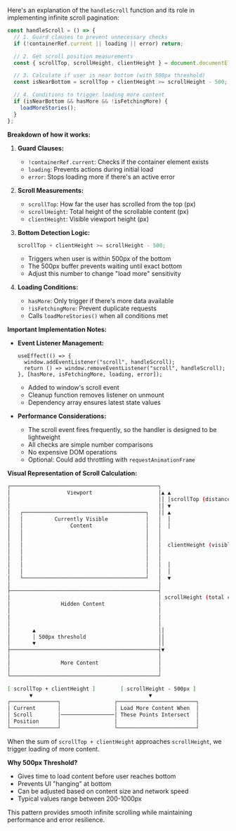 Here's an explanation of the `handleScroll` function and its role in implementing infinite scroll pagination:

```typescript
const handleScroll = () => {
  // 1. Guard clauses to prevent unnecessary checks
  if (!containerRef.current || loading || error) return;

  // 2. Get scroll position measurements
  const { scrollTop, scrollHeight, clientHeight } = document.documentElement;

  // 3. Calculate if user is near bottom (with 500px threshold)
  const isNearBottom = scrollTop + clientHeight >= scrollHeight - 500;

  // 4. Conditions to trigger loading more content
  if (isNearBottom && hasMore && !isFetchingMore) {
    loadMoreStories();
  }
};
```

**Breakdown of how it works:**

1. **Guard Clauses:**

   - `!containerRef.current`: Checks if the container element exists
   - `loading`: Prevents actions during initial load
   - `error`: Stops loading more if there's an active error

2. **Scroll Measurements:**

   - `scrollTop`: How far the user has scrolled from the top (px)
   - `scrollHeight`: Total height of the scrollable content (px)
   - `clientHeight`: Visible viewport height (px)

3. **Bottom Detection Logic:**

   ```ts
   scrollTop + clientHeight >= scrollHeight - 500;
   ```

   - Triggers when user is within 500px of the bottom
   - The 500px buffer prevents waiting until exact bottom
   - Adjust this number to change "load more" sensitivity

4. **Loading Conditions:**
   - `hasMore`: Only trigger if there's more data available
   - `!isFetchingMore`: Prevent duplicate requests
   - Calls `loadMoreStories()` when all conditions met

**Important Implementation Notes:**

- **Event Listener Management:**

  ```tsx
  useEffect(() => {
    window.addEventListener("scroll", handleScroll);
    return () => window.removeEventListener("scroll", handleScroll);
  }, [hasMore, isFetchingMore, loading, error]);
  ```

  - Added to window's scroll event
  - Cleanup function removes listener on unmount
  - Dependency array ensures latest state values

- **Performance Considerations:**
  - The scroll event fires frequently, so the handler is designed to be lightweight
  - All checks are simple number comparisons
  - No expensive DOM operations
  - Optional: Could add throttling with `requestAnimationFrame`

**Visual Representation of Scroll Calculation:**

```bash
┌───────────────────────────────────────────────┐
│                  Viewport                     │▲ ▲
│                                               ││ │scrollTop (distance scrolled from top)
│                                               ││ ▼
│   ┌───────────────────────────────────────┐   ││ ▲
│   │          Currently Visible            │   │  │
│   │               Content                 │   │  │
│   │                                       │   │
│   │                                       │   │
│   │                                       │   │  clientHeight (visible area)
│   │                                       │   │
│   │                                       │   │
│   │                                       │   │  │
│   │                                       │   │  │
│   └───────────────────────────────────────┘   │  ▼
│                                               │
├───────────────────────────────────────────────┤
│                                               │ scrollHeight (total content height)
│                Hidden Content                 │
│                                               │
│                                               │
│                                               │
│       ▲                                       ││
│       │ 500px threshold                       ││
│       ▼                                       ││
├───────────────────────────────────────────────┤▼
│                                               │
│                More Content                   │
│                                               │
└───────────────────────────────────────────────┘

[ scrollTop + clientHeight ]        [ scrollHeight - 500px ]
       ▼                                     ▼
┌───────────────┐                 ┌─────────────────────────┐
│ Current       │                 │ Load More Content When  │
│ Scroll        │─────────────────│ These Points Intersect  │
│ Position      │                 │                         │
└───────────────┘                 └─────────────────────────┘
```

When the sum of `scrollTop + clientHeight` approaches `scrollHeight`, we trigger loading of more content.

**Why 500px Threshold?**

- Gives time to load content before user reaches bottom
- Prevents UI "hanging" at bottom
- Can be adjusted based on content size and network speed
- Typical values range between 200-1000px

This pattern provides smooth infinite scrolling while maintaining performance and error resilience.
